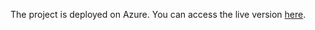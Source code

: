 The project is deployed on Azure. You can access the live version [here](infiniabank-c8fzcpezfxb9eneu.canadacentral-01.azurewebsites.net).
